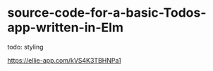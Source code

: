 # source-code-for-a-basic-Todos-app-written-in-Elm

todo: styling

https://ellie-app.com/kVS4K3TBHNPa1
